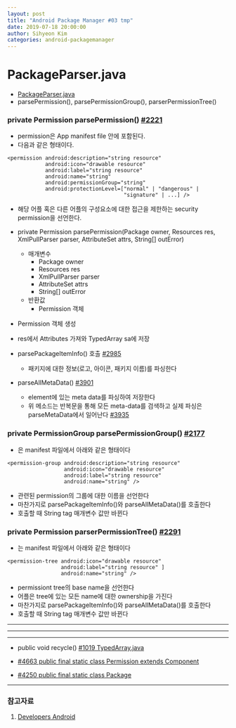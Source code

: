 ```yaml
---
layout: post
title: "Android Package Manager #03 tmp"
date: 2019-07-18 20:00:00
author: Sihyeon Kim
categories: android-packagemanager
---
```


# PackageParser.java

- [PackageParser.java](https://android.googlesource.com/platform/frameworks/base/+/refs/tags/android-6.0.1_r77/core/java/android/content/pm/PackageParser.java)  
- parsePermission(), parsePermissionGroup(), parserPermissionTree()  

### private Permission parsePermission() [#2221](https://android.googlesource.com/platform/frameworks/base/+/refs/tags/android-6.0.1_r77/core/java/android/content/pm/PackageParser.java#2221)  

- permission은 App manifest file 안에 포함된다.  
- 다음과 같은 형태이다.  
```
<permission android:description="string resource"
            android:icon="drawable resource"
            android:label="string resource"
            android:name="string"
            android:permissionGroup="string"
            android:protectionLevel=["normal" | "dangerous" |
                                     "signature" | ...] />
```  
- 해당 어플 혹은 다른 어플의 구성요소에 대한 접근을 제한하는 security permission을 선언한다. 

- private Permission parsePermission(Package owner, Resources res, XmlPullParser parser, AttributeSet attrs, String[] outError) 
    - 매개변수  
        - Package owner  
        - Resources res  
        - XmlPullParser parser  
        - AttributeSet attrs  
        - String[] outError   
    - 반환값
        - Permission 객체  
        
- Permission 객체 생성  
- res에서 Attributes 가져와 TypedArray sa에 저장  
- parsePackageItemInfo() 호출 [#2985](https://android.googlesource.com/platform/frameworks/base/+/refs/tags/android-6.0.1_r77/core/java/android/content/pm/PackageParser.java#2985)  
  - 패키지에 대한 정보(로고, 아이콘, 패키지 이름)를 파싱한다  

- parseAllMetaData() [#3901](https://android.googlesource.com/platform/frameworks/base/+/refs/tags/android-6.0.1_r77/core/java/android/content/pm/PackageParser.java#3901)  
  - <meta-data> element에 있는 meta data를 파싱하여 저장한다  
  - 위 메소드는 반복문을 통해 모든 meta-data를 검색하고 실제 파싱은 parseMetaData에서 일어난다 [#3935](https://android.googlesource.com/platform/frameworks/base/+/refs/tags/android-6.0.1_r77/core/java/android/content/pm/PackageParser.java#3935)  

### private PermissionGroup parsePermissionGroup() [#2177](https://android.googlesource.com/platform/frameworks/base/+/refs/tags/android-6.0.1_r77/core/java/android/content/pm/PackageParser.java#2177)
- <permission-group>은 manifest 파일에서 아래와 같은 형태이다  
            
```
<permission-group android:description="string resource"
                  android:icon="drawable resource"
                  android:label="string resource"
                  android:name="string" />            
```
- 관련된 permission의 그룹에 대한 이름을 선언한다  
- 마찬가지로 parsePackageItemInfo()와 parseAllMetaData()를 호출한다  
- 호출할 때 String tag 매개변수 값만 바뀐다  


### private Permission parserPermissionTree() [#2291](https://android.googlesource.com/platform/frameworks/base/+/refs/tags/android-6.0.1_r77/core/java/android/content/pm/PackageParser.java#2291)
- <permission-tree>는 manifest 파일에서 아래와 같은 형태이다  

```
<permission-tree android:icon="drawable resource"
                 android:label="string resource" ]
                 android:name="string" />
```

- permissiont tree의 base name을 선언한다  
- 어플은 tree에 있는 모든 name에 대한 ownership을 가진다  
- 마찬가지로 parsePackageItemInfo()와 parseAllMetaData()를 호출한다  
- 호출할 때 String tag 매개변수 값만 바뀐다  

---  
---  
---  


- public void recycle() [#1019 TypedArray.java](https://android.googlesource.com/platform/frameworks/base/+/refs/tags/android-6.0.1_r77/core/java/android/content/res/TypedArray.java#1019)

- [#4663 public final static class Permission extends Component](https://android.googlesource.com/platform/frameworks/base/+/refs/tags/android-6.0.1_r77/core/java/android/content/pm/PackageParser.java#4663)  

- [#4250 public final static class Package](https://android.googlesource.com/platform/frameworks/base/+/refs/tags/android-6.0.1_r77/core/java/android/content/pm/PackageParser.java#4250)  

---  

### 참고자료  
1. [Developers Android](https://developer.android.com/guide/topics/manifest/permission-tree-element)
